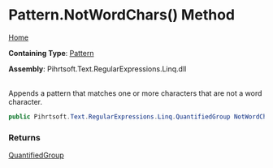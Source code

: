 # Pattern\.NotWordChars\(\) Method

[Home](../../../../../../README.md)

**Containing Type**: [Pattern](../README.md)

**Assembly**: Pihrtsoft\.Text\.RegularExpressions\.Linq\.dll

\
Appends a pattern that matches one or more characters that are not a word character\.

```csharp
public Pihrtsoft.Text.RegularExpressions.Linq.QuantifiedGroup NotWordChars()
```

### Returns

[QuantifiedGroup](../../QuantifiedGroup/README.md)

